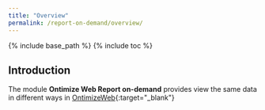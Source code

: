 ```yaml
---
title: "Overview"
permalink: /report-on-demand/overview/
---
```


{% include base_path %}
{% include toc %}

## Introduction

The module **Ontimize Web Report on-demand** provides view the same data in different ways in [OntimizeWeb](https://github.com/OntimizeWeb/ontimize-web-ngx){:target="_blank"}

